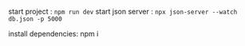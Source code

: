 start project :
```npm run dev```
start json server : 
``` npx json-server --watch db.json -p 5000 ```


install dependencies: npm i